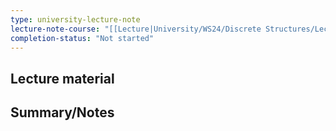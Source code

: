 ```yaml
---
type: university-lecture-note
lecture-note-course: "[[Lecture|University/WS24/Discrete Structures/Lecture]]"
completion-status: "Not started"
---
```

## Lecture material

## Summary/Notes
